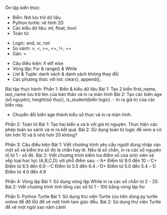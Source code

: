Ôn tập kiến thức: 
- Biến: Nơi lưu trữ dữ liệu
- Python turtle: vẽ hình 2D
- Các kiểu dữ liệu: int, float, bool
- Toán tử: 
+ Logic: and, or, not 
+ So sánh: >, <, >=, <=, !=, ==
+ Gán: =
- Câu điều kiện: if elif else
- Vòng lặp: For & range() & While
- List & Tuple: danh sách & danh sách không thay đổi
- Các phương thức với list: clear(), append(),

Bài tập thực hành: 
Phần 1: Biến & kiểu dữ liệu
Bài 1: Tạo 2 biến first_name, last_name lưu trữ tên của bản thân và in ra màn hình
Bài 2: Tạo các biến age (số nguyên), height(số thực), is_student(biến logic). - In ra giá trị của các biến này. 
- Chuyển đổi biến age thành kiểu số thực và in ra màn hình.

Phần 2: Toán tử
Bài 1: Tạo hai biến a và b với giá trị nguyên. Thực hiện các phép toán so sánh và in ra kết quả.
Bài 2: Sử dụng toán tử logic để xem a có lơn hơn 10 và b nhỏ hơn 20 không?

Phần 3: Câu điều kiện
Bài 1: Viết chương trình yêu cầu người dùng nhập vào một số và kiểm tra số đó là chẵn hay lẻ. Nếu là số chẵn, in ra các số nguyên tố từ 1 - số đó.
Bài 2: Viết chương trình kiểm tra điểm số của sinh viên và xếp loại học lực (A,B,C,D) với phổ điểm sau;
✅A+	Điểm từ 9.0 đến 10
✅C+	Điểm từ 6.5 đến 6.9
✅C	Điểm từ 5.5 đến 6.4
✅D+	Điểm từ 5.0 đến 5.4
✅D	Điểm từ 4.0 đến 4.9

Phần 4: Vòng lặp
Bài 1: Sử dụng vòng lặp While in ra các số chẵn từ 2 - 20.
Bài 2: Viết chương trình tính tổng các số từ 1 - 100 bằng vòng lặp for

Phần 5: Python Turtle
Bài 1: Sử dụng thư viện Turtle (ưu tiên dùng py turtle online để đỡ lỗi) để vẽ một hình tam giác đều.
Bài 2: Sử dụng thư viện Turtle để vẽ một ngôi sao năm cảnh


